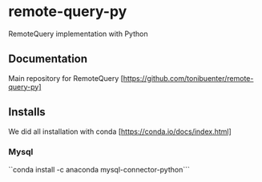 # remote-query-py
RemoteQuery implementation with Python



## Documentation

Main repository for RemoteQuery [https://github.com/tonibuenter/remote-query-py]

## Installs

We did all installation with conda [https://conda.io/docs/index.html]

### Mysql

``conda install -c anaconda mysql-connector-python```


